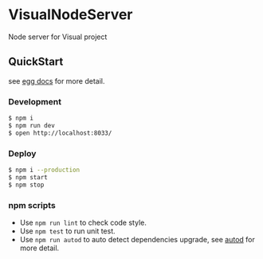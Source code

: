 # VisualNodeServer

Node server for Visual project

## QuickStart

<!-- add docs here for user -->

see [egg docs][egg] for more detail.

### Development

```bash
$ npm i
$ npm run dev
$ open http://localhost:8033/
```

### Deploy

```bash
$ npm i --production
$ npm start
$ npm stop
```

### npm scripts

- Use `npm run lint` to check code style.
- Use `npm test` to run unit test.
- Use `npm run autod` to auto detect dependencies upgrade, see [autod](https://www.npmjs.com/package/autod) for more detail.


[egg]: https://eggjs.org